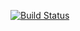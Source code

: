 [![Build Status](https://travis-ci.org/pravk/CashIn.svg?branch=master)](https://travis-ci.org/pravk/CashIn)
